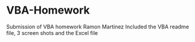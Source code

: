 # VBA-Homework
Submission of VBA homework
Ramon Martinez
Included the VBA readme file, 3 screen shots and the Excel file
